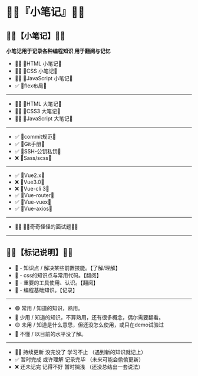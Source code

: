 # 🐱‍💻『小笔记』🐱‍💻



## 🐱‍👤【小笔记】🐱‍👤
**小笔记用于记录各种编程知识 用于翻阅与记忆**  

- 🐱‍🏍 🍇HTML 小笔记🍇
- 🐱‍🏍 🍇CSS 小笔记🍇
- 🐱‍🏍 🍇JavaScript 小笔记🍇
- ✅ 🍇flex布局🍇
---
- 🐱‍🏍 🍓HTML 大笔记🍓
- 🐱‍🏍 🍓CSS3 大笔记🍓
- 🐱‍🏍 🍓JavaScript 大笔记🍓
---
- ✅ 🥝commit规范🥝
- ✅ 🥝Git手册🥝
- ✅ 🥝SSH-公钥私钥🥝
- ❌ 🥝Sass/scss🥝
---
- ✅ 🍉Vue2.x🍉
- ❌ 🍉Vue3.0🍉
- ❌ 🍉Vue-cli 3🍉 
- ✅ 🍉Vue-router🍉 
- ✅ 🍉Vue-vuex🍉
- ✅ 🍉Vue-axios🍉
---
- 🐱‍🏍 🐱‍👓奇奇怪怪的面试题🐱‍🐉


---

## 🐱‍👤【标记说明】🐱‍👤
- 🥝 - 知识点 / 解决某些前置技能。【了解/理解】
- 🍇 - css的知识点与常用代码。【翻阅】
- 🍉 - 重要的工具使用、认识。【翻阅】
- 🍓 - 编程基础知识。【记录】
---
- 🟢 常用 / 知道的知识，熟用。
- 🔵 少用 / 知道的知识，不算熟用，还有很多概念，偶尔需要翻看。
- 🟡 未用 / 知道是什么意思，但还没怎么使用，或只在demo试验过
- 🔴 不懂 / 以目前的水平没了解。
---
- 🐱‍🏍 持续更新 没完没了 学习不止 （遇到新的知识就记上）
- ✅ 暂时完成 或许理解 记录完毕 （未来可能会偷偷更新）
- ❌ 还未记完 记得不好 暂时搁浅 （还没总结出一套说法）
